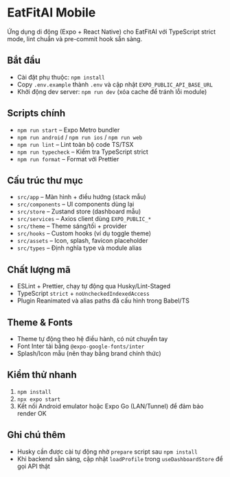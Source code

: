 # EatFitAI Mobile

Ứng dụng di động (Expo + React Native) cho EatFitAI với TypeScript strict mode, lint chuẩn và pre-commit hook sẵn sàng.

## Bắt đầu

- Cài đặt phụ thuộc: `npm install`
- Copy `.env.example` thành `.env` và cập nhật `EXPO_PUBLIC_API_BASE_URL`
- Khởi động dev server: `npm run dev` (xóa cache để tránh lỗi module)

## Scripts chính

- `npm run start` – Expo Metro bundler
- `npm run android` / `npm run ios` / `npm run web`
- `npm run lint` – Lint toàn bộ code TS/TSX
- `npm run typecheck` – Kiểm tra TypeScript strict
- `npm run format` – Format với Prettier

## Cấu trúc thư mục

- `src/app` – Màn hình + điều hướng (stack mẫu)
- `src/components` – UI components dùng lại
- `src/store` – Zustand store (dashboard mẫu)
- `src/services` – Axios client dùng `EXPO_PUBLIC_*`
- `src/theme` – Theme sáng/tối + provider
- `src/hooks` – Custom hooks (ví dụ toggle theme)
- `src/assets` – Icon, splash, favicon placeholder
- `src/types` – Định nghĩa type và module alias

## Chất lượng mã

- ESLint + Prettier, chạy tự động qua Husky/Lint-Staged
- TypeScript `strict` + `noUncheckedIndexedAccess`
- Plugin Reanimated và alias paths đã cấu hình trong Babel/TS

## Theme & Fonts

- Theme tự động theo hệ điều hành, có nút chuyển tay
- Font Inter tải bằng `@expo-google-fonts/inter`
- Splash/Icon mẫu (nên thay bằng brand chính thức)

## Kiểm thử nhanh

1. `npm install`
2. `npx expo start`
3. Kết nối Android emulator hoặc Expo Go (LAN/Tunnel) để đảm bảo render OK

## Ghi chú thêm

- Husky cần được cài tự động nhờ `prepare` script sau `npm install`
- Khi backend sẵn sàng, cập nhật `loadProfile` trong `useDashboardStore` để gọi API thật
